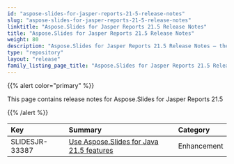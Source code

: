 ```yaml
---
id: "aspose-slides-for-jasper-reports-21-5-release-notes"
slug: "aspose-slides-for-jasper-reports-21-5-release-notes"
linktitle: "Aspose.Slides for Jasper Reports 21.5 Release Notes"
title: "Aspose.Slides for Jasper Reports 21.5 Release Notes"
weight: 80
description: "Aspose.Slides for Jasper Reports 21.5 Release Notes – the latest updates and fixes."
type: "repository"
layout: "release"
family_listing_page_title: "Aspose.Slides for Jasper Reports 21.5 Release Notes"
---
```


{{% alert color="primary" %}} 

This page contains release notes for Aspose.Slides for Jasper Reports 21.5

{{% /alert %}} 

|**Key**|**Summary**|**Category**|
| :- | :- | :- |
|SLIDESJR-33387|[Use Aspose.Slides for Java 21.5 features](/slides/java/release-notes/2021/aspose-slides-for-java-21-5-release-notes/)|Enhancement|
